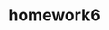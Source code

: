 # homework6
<!DOCTYPE html>

<head>
    <title>DISCRETE_FAILED_NOOOO.....</title>
  <style>
#canvasboard {
            border: 1px solid #000;
            margin: auto;
            top: 0;
            bottom: 0;
            left: 0;
            right: 0;
            background-image: url("http://www.chiquiplanet.com/board_games/rec/tic-tac-toe.gif");
            background-size: 100% 100%;
            background-repeat: no-repeat;

        }
    
    
    </style>
</head>
<body>
    <canvas id="canvasboard" width=500 height=500></canvas>
    <script>
             
        const gameboard = document.getElementById('canvasboard');
        const canvasboard = gameboard.getContext('2d');
        

        var boardw = gameboard.width;
        var boardh = gameboard.height;
       
         
             let isWin = false;
             let isFirst = false;
             let isHuman = true;
                         
         
     
        function drawX(dx, dy) {
            const xImg = new Image();
            xImg.src = 'http://www.dreamincode.net/forums/uploads/post-97990-1260678617.png';
            xImg.onload = function () {
                canvasboard.drawImage(xImg, dx, dy, 150, 150);
            }
        };


        function drawO(dx, dy) {
            const oImg = new Image();
            oImg.src = 'http://www.dreamincode.net/forums/uploads/monthly_10_2010/post-0-12884151170642.png';
            oImg.onload = function () {
                canvasboard.drawImage(oImg, dx, dy, 150, 150);
            }
        };

          const boardarr = [
            ['', '', ''],
            ['', '', ''],
            ['', '', '']
        ];
  
  

const nextMove = function(board) {
            for(let i = 0; i < board.length; i++) {
                for(let j = 0; j < board.length; j++) {
                    if(board[i][j] === '') {
                        return [i, j];
                    }
                }
            }
        };

const makeMove = function(board, coords, isX) {
            if(coords[0] >= 0 && coords[0] <= 2 && coords[1] >= 0 && coords[1] <= 2  ) {
            if(isX) {
              board[coords[0]][coords[1]] = "x";
            } else {
              board[coords[0]][coords[1]] = "0";
            }
            return 0;
          }
            return -1;
        };

const findWinner = function(board) {
          for(let i = 0; i < board.length; i++) {
            if(board[i][0]=== board[i][1] && board[i][0] === board[i][2] && board[i][0] !== '') {
              return {
                winner: board[i][1],
                winningLocations: [[i, 0], [i, 1], [i, 2]] // Winning locations horizontally

              }

            }
          }

          for(let i = 0; i < board.length; i++) {
            if(board[0][i]=== board[1][i] && board[2][i] === board[1][i] && board[0][i] !== '') {
              return {
                winner: board[0][i],
                winningLocations: [[0, i], [1, i], [2, i]]  // locatinos of winning Xo vertically 

              }
            }
          }
          if(board[0][0] === board[1][1] && board[0][0]===board[2][2] && board[0][0] !== '') { 
            return {
              winner: board[0][0],
              winningLocations: [[0, 0], [1, 1], [2, 2]]   // locations of winning diagonal 
            }
          }

          if(board[0][2]=== board[1][1] && board[0][2]==board[2][0]&& board[0][2]!== '') {
            return {
              winner: board[0][2],
              winningLocations: [[0, 0], [1, 1], [2, 2]]       /// locations of winning diagonal 
            }
          }
          if(board.toString().search(/([xo],){8}[xo]/) !== -1){
            return {
              winner: "nobody wins"
              
            }
          }
        };

gameboard.addEventListener('mousedown', function(e) {
            if(boardarr[Math.floor(e.offsetY/(boardw / 3))][Math.floor(e.offsetX/(boardw / 3))] === '') {
                boardarr[Math.floor(e.offsetY/(boardw / 3))][Math.floor(e.offsetX/(boardw / 3))] = 'x';
                drawX(Math.floor(e.offsetX/(boardw / 3)) * (boardw / 3), 
                  Math.floor(e.offsetY/(boardw / 3)) * (boardw / 3));
                isFirst = false;
                isHuman = false;
                if (findWinner(boardarr)){
                    alert(findWinner(boardarr).winner + " X YOU WON BABE");
                }
            }
            if(isWin) {
                for(let i = 0; i < boardarr.length; i++) {
                    for(let j = 0; j < boardarr.length; j++) {
                        boardarr[i][j] = '';
                    }
                }
                canvasboard.clearRect(0, 0, boardw, boardh);
                isWin = false;
                isFirst = true;
            }
            if(findWinner(boardarr)) {
                isWin = true;
            }
        });
        gameboard.addEventListener('mouseup', function(e) {
            if(!isFirst && !isWin && !isHuman) {
                isHuman = true;
                const next = nextMove(boardarr);
                if(makeMove(boardarr, next) === 0) {
                    makeMove(boardarr, next);
                    drawO(next[1] * (boardw / 3), next[0] * (boardw / 3));
                }
                if(findWinner(boardarr)) {
                    isWin = true;
                    if (findWinner(boardarr)){
                    alert(findWinner(boardarr).winner + " O YOU WON BABE");
                }
                }

            }
        });

                  
</script>
  </body>

